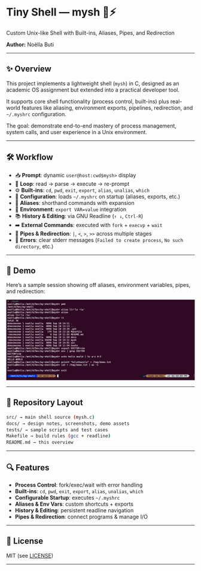 # Tiny Shell — mysh 🐚⚡
Custom Unix-like Shell with Built-ins, Aliases, Pipes, and Redirection

**Author:** Noëlla Buti

---

## ✨ Overview
This project implements a lightweight shell (`mysh`) in C, designed as an academic OS assignment but extended into a practical developer tool.  

It supports core shell functionality (process control, built-ins) plus real-world features like aliasing, environment exports, pipelines, redirection, and `~/.myshrc` configuration.

The goal: demonstrate end-to-end mastery of process management, system calls, and user experience in a Unix environment.

---

## 🛠️ Workflow
- 📥 **Prompt**: dynamic `user@host:cwd$mysh>` display  
- 🔄 **Loop**: read → parse → execute → re-prompt  
- ⚙️ **Built-ins**: `cd`, `pwd`, `exit`, `export`, `alias`, `unalias`, `which`  
- 📝 **Configuration**: loads `~/.myshrc` on startup (aliases, exports, etc.)  
- 🧾 **Aliases**: shorthand commands with expansion  
- 🌱 **Environment**: `export VAR=value` integration  
- 📚 **History & Editing**: via GNU Readline (`↑ ↓`, `Ctrl-R`)  
- ➡️ **External Commands**: executed with `fork` + `execvp` + `wait`  
- 🔗 **Pipes & Redirection**: `|`, `<`, `>`, `>>` across multiple stages  
- 🛑 **Errors**: clear stderr messages (`Failed to create process`, `No such directory`, etc.)

---

## 🚦 Demo
Here’s a sample session showing off aliases, environment variables, pipes, and redirection:

![Demo](docs/demo.png)

---

## 📁 Repository Layout
```bash
src/ → main shell source (mysh.c)
docs/ → design notes, screenshots, demo assets
tests/ → sample scripts and test cases
Makefile → build rules (gcc + readline)
README.md → this overview
```
---

## 🔍 Features
- **Process Control**: fork/exec/wait with error handling  
- **Built-ins**: `cd`, `pwd`, `exit`, `export`, `alias`, `unalias`, `which`  
- **Configurable Startup**: executes `~/.myshrc`  
- **Aliases & Env Vars**: custom shortcuts + exports  
- **History & Editing**: persistent readline navigation  
- **Pipes & Redirection**: connect programs & manage I/O  

---

## 📜 License
MIT (see [LICENSE](LICENSE))

---
